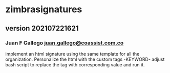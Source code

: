 # zimbrasignatures
## version 202107221621
### Juan F Gallego <juan.gallego@coassist.com.co>
implement an html signature using the same template for all the organization.
Personalize the html with the custom tags -KEYWORD- adjust bash script to replace the tag with corresponding value and run it.
